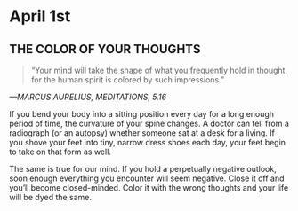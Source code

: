 # April 1st
## THE COLOR OF YOUR THOUGHTS

> “Your mind will take the shape of what you frequently hold in thought, for the human spirit is colored by such impressions.”

*—MARCUS AURELIUS, MEDITATIONS, 5.16*

If you bend your body into a sitting position every day for a long enough period of time, the curvature of your spine changes. A doctor can tell from a radiograph (or an autopsy) whether someone sat at a desk for a living. If you shove your feet into tiny, narrow dress shoes each day, your feet begin to take on that form as well.

The same is true for our mind. If you hold a perpetually negative outlook, soon enough everything you encounter will seem negative. Close it off and you’ll become closed-minded. Color it with the wrong thoughts and your life will be dyed the same.

